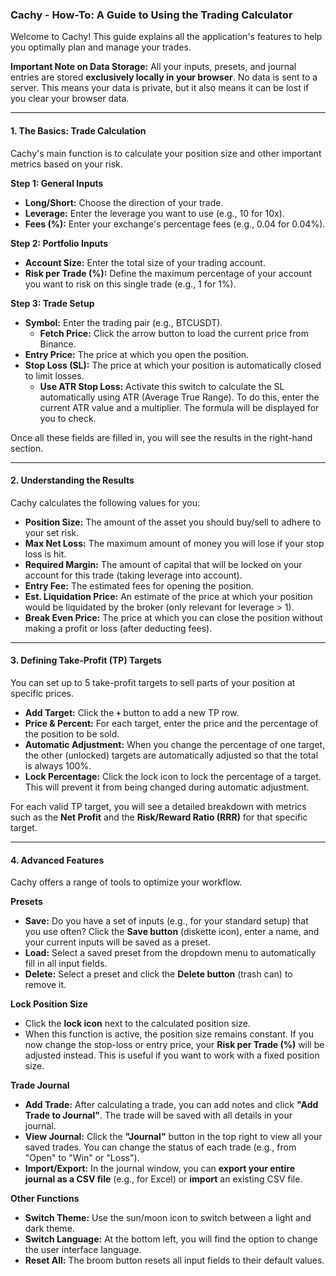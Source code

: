 ### **Cachy - How-To: A Guide to Using the Trading Calculator**

Welcome to Cachy! This guide explains all the application's features to help you optimally plan and manage your trades.

**Important Note on Data Storage:** All your inputs, presets, and journal entries are stored **exclusively locally in your browser**. No data is sent to a server. This means your data is private, but it also means it can be lost if you clear your browser data.

---

#### **1. The Basics: Trade Calculation**

Cachy's main function is to calculate your position size and other important metrics based on your risk.

**Step 1: General Inputs**
*   **Long/Short:** Choose the direction of your trade.
*   **Leverage:** Enter the leverage you want to use (e.g., 10 for 10x).
*   **Fees (%):** Enter your exchange's percentage fees (e.g., 0.04 for 0.04%).

**Step 2: Portfolio Inputs**
*   **Account Size:** Enter the total size of your trading account.
*   **Risk per Trade (%):** Define the maximum percentage of your account you want to risk on this single trade (e.g., 1 for 1%).

**Step 3: Trade Setup**
*   **Symbol:** Enter the trading pair (e.g., BTCUSDT).
    *   **Fetch Price:** Click the arrow button to load the current price from Binance.
*   **Entry Price:** The price at which you open the position.
*   **Stop Loss (SL):** The price at which your position is automatically closed to limit losses.
    *   **Use ATR Stop Loss:** Activate this switch to calculate the SL automatically using ATR (Average True Range). To do this, enter the current ATR value and a multiplier. The formula will be displayed for you to check.

Once all these fields are filled in, you will see the results in the right-hand section.

---

#### **2. Understanding the Results**

Cachy calculates the following values for you:

*   **Position Size:** The amount of the asset you should buy/sell to adhere to your set risk.
*   **Max Net Loss:** The maximum amount of money you will lose if your stop loss is hit.
*   **Required Margin:** The amount of capital that will be locked on your account for this trade (taking leverage into account).
*   **Entry Fee:** The estimated fees for opening the position.
*   **Est. Liquidation Price:** An estimate of the price at which your position would be liquidated by the broker (only relevant for leverage > 1).
*   **Break Even Price:** The price at which you can close the position without making a profit or loss (after deducting fees).

---

#### **3. Defining Take-Profit (TP) Targets**

You can set up to 5 take-profit targets to sell parts of your position at specific prices.

*   **Add Target:** Click the **`+`** button to add a new TP row.
*   **Price & Percent:** For each target, enter the price and the percentage of the position to be sold.
*   **Automatic Adjustment:** When you change the percentage of one target, the other (unlocked) targets are automatically adjusted so that the total is always 100%.
*   **Lock Percentage:** Click the lock icon to lock the percentage of a target. This will prevent it from being changed during automatic adjustment.

For each valid TP target, you will see a detailed breakdown with metrics such as the **Net Profit** and the **Risk/Reward Ratio (RRR)** for that specific target.

---

#### **4. Advanced Features**

Cachy offers a range of tools to optimize your workflow.

**Presets**
*   **Save:** Do you have a set of inputs (e.g., for your standard setup) that you use often? Click the **Save button** (diskette icon), enter a name, and your current inputs will be saved as a preset.
*   **Load:** Select a saved preset from the dropdown menu to automatically fill in all input fields.
*   **Delete:** Select a preset and click the **Delete button** (trash can) to remove it.

**Lock Position Size**
*   Click the **lock icon** next to the calculated position size.
*   When this function is active, the position size remains constant. If you now change the stop-loss or entry price, your **Risk per Trade (%)** will be adjusted instead. This is useful if you want to work with a fixed position size.

**Trade Journal**
*   **Add Trade:** After calculating a trade, you can add notes and click **"Add Trade to Journal"**. The trade will be saved with all details in your journal.
*   **View Journal:** Click the **"Journal"** button in the top right to view all your saved trades. You can change the status of each trade (e.g., from "Open" to "Win" or "Loss").
*   **Import/Export:** In the journal window, you can **export your entire journal as a CSV file** (e.g., for Excel) or **import** an existing CSV file.

**Other Functions**
*   **Switch Theme:** Use the sun/moon icon to switch between a light and dark theme.
*   **Switch Language:** At the bottom left, you will find the option to change the user interface language.
*   **Reset All:** The broom button resets all input fields to their default values.
